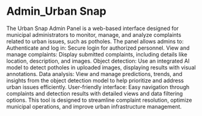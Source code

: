 # Admin_Urban Snap
  The Urban Snap Admin Panel is a web-based interface designed for municipal administrators to monitor, manage, and analyze complaints related to urban issues, such as potholes. The panel allows admins to:  Authenticate and log in: Secure login for authorized personnel. View and manage complaints: Display submitted complaints, including details like location, description, and images. Object detection: Use an integrated AI model to detect potholes in uploaded images, displaying results with visual annotations. Data analysis: View and manage predictions, trends, and insights from the object detection model to help prioritize and address urban issues efficiently. User-friendly interface: Easy navigation through complaints and detection results with detailed views and data filtering options. This tool is designed to streamline complaint resolution, optimize municipal operations, and improve urban infrastructure management.
